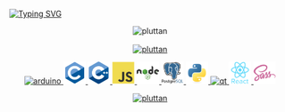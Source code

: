 <a href="https://git.io/typing-svg"><img src="https://readme-typing-svg.demolab.com?font=Fira+Code+Nerd&weight=500&size=40&duration=3000&pause=1&color=7287FD&center=true&vCenter=true&multiline=true&repeat=false&random=false&width=1000&height=200&lines=%E1%9D%A2%E3%85%A4%E3%85%A4%E3%85%A4%E2%84%8D%F0%9D%95%96%F0%9D%95%AA%2C%E3%85%A4%F0%9D%95%80+%F0%9D%95%92%F0%9D%95%9E+%F0%9D%94%AD%F0%9D%94%A9%F0%9D%94%B2%F0%9D%94%B1%F0%9D%94%B1%F0%9D%94%9E%F0%9D%94%AB%E3%85%A4%E3%85%A4%E3%85%A4%E1%9D%A2;+%E1%9D%A2%E3%85%A4%F0%9D%95%8A%F0%9D%95%A5%F0%9D%95%A6%F0%9D%95%95%F0%9D%95%96%F0%9D%95%9F%F0%9D%95%A5%E3%85%A4%F0%9D%95%92%F0%9D%95%9F%F0%9D%95%95%E3%85%A4%F0%9D%95%A1%F0%9D%95%A3%F0%9D%95%A0%F0%9D%95%98%F0%9D%95%A3%F0%9D%95%92%F0%9D%95%9E%F0%9D%95%9E%F0%9D%95%96%F0%9D%95%A3%E3%85%A4%E1%9D%A2" alt="Typing SVG" /></a>

<p align="center"> <img src="https://komarev.com/ghpvc/?username=pluttan&label=Profile%20views&color=0e75b6&style=flat" alt="pluttan" /> </p>

<p align="center">
<a href="https://www.leetcode.com/pluttan" target="blank"><img align="center" src="https://raw.githubusercontent.com/rahuldkjain/github-profile-readme-generator/master/src/images/icons/Social/leet-code.svg" alt="pluttan" height="30" width="40" /></a>
</p>
<p align="center"> <a href="https://www.arduino.cc/" target="_blank" rel="noreferrer"> <img src="https://cdn.worldvectorlogo.com/logos/arduino-1.svg" alt="arduino" width="40" height="40"/> </a> <a href="https://www.cprogramming.com/" target="_blank" rel="noreferrer"> <img src="https://raw.githubusercontent.com/devicons/devicon/master/icons/c/c-original.svg" alt="c" width="40" height="40"/> </a> <a href="https://www.w3schools.com/cpp/" target="_blank" rel="noreferrer"> <img src="https://raw.githubusercontent.com/devicons/devicon/master/icons/cplusplus/cplusplus-original.svg" alt="cplusplus" width="40" height="40"/> </a> <a href="https://developer.mozilla.org/en-US/docs/Web/JavaScript" target="_blank" rel="noreferrer"> <img src="https://raw.githubusercontent.com/devicons/devicon/master/icons/javascript/javascript-original.svg" alt="javascript" width="40" height="40"/> </a> <a href="https://nodejs.org" target="_blank" rel="noreferrer"> <img src="https://raw.githubusercontent.com/devicons/devicon/master/icons/nodejs/nodejs-original-wordmark.svg" alt="nodejs" width="40" height="40"/> </a> <a href="https://www.postgresql.org" target="_blank" rel="noreferrer"> <img src="https://raw.githubusercontent.com/devicons/devicon/master/icons/postgresql/postgresql-original-wordmark.svg" alt="postgresql" width="40" height="40"/> </a> <a href="https://www.python.org" target="_blank" rel="noreferrer"> <img src="https://raw.githubusercontent.com/devicons/devicon/master/icons/python/python-original.svg" alt="python" width="40" height="40"/> </a> <a href="https://www.qt.io/" target="_blank" rel="noreferrer"> <img src="https://upload.wikimedia.org/wikipedia/commons/0/0b/Qt_logo_2016.svg" alt="qt" width="40" height="40"/> </a> <a href="https://reactjs.org/" target="_blank" rel="noreferrer"> <img src="https://raw.githubusercontent.com/devicons/devicon/master/icons/react/react-original-wordmark.svg" alt="react" width="40" height="40"/> </a> <a href="https://sass-lang.com" target="_blank" rel="noreferrer"> <img src="https://raw.githubusercontent.com/devicons/devicon/master/icons/sass/sass-original.svg" alt="sass" width="40" height="40"/> </a> </p>
<p align="center"> <a href="https://github.com/ryo-ma/github-profile-trophy"><img src="https://github-profile-trophy.vercel.app/?username=pluttan" alt="pluttan" /></a> </p>
<!--
<p><img align="left" src="https://github-readme-stats.vercel.app/api/top-langs?username=pluttan&show_icons=true&locale=en&layout=compact" alt="pluttan" /></p>
<p>&nbsp;<img align="center" src="https://github-readme-stats.vercel.app/api?username=pluttan&show_icons=true&locale=en" alt="pluttan" /></p>
<p><img align="center" src="https://github-readme-streak-stats.herokuapp.com/?user=pluttan&" alt="pluttan" /></p>
-->
